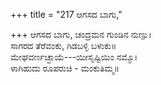 +++
title = "217 ಆಗಸದ ಬಾಗು,"

+++
ಆಗಸದ ಬಾಗು, ಚಂದ್ರಮನ ಗುಂಡಿನ ನುಣ್ಪು।  
ಸಾಗರದ ತೆರೆವಂಕು, ಗಿಡಬಳ್ಳಿ ಬಳುಕು॥  
ಮೇಘವರ್ಣಚ್ಛಾಯೆ---ಯೀಸೃಷ್ಟಿಯಿಂ ನಮ್ಮೊ।  
ಳಾಗಿಹುದು ರೂಪರುಚಿ - ಮಂಕುತಿಮ್ಮ॥  
